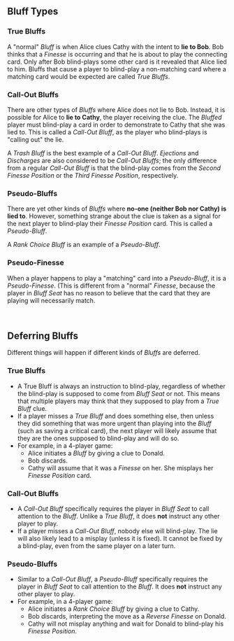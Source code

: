 ## Bluff Types

### True Bluffs

A "normal" *Bluff* is when Alice clues Cathy with the intent to **lie to Bob**. Bob thinks that a *Finesse* is occurring and that he is about to play the connecting card. Only after Bob blind-plays some other card is it revealed that Alice lied to him. Bluffs that cause a player to blind-play a non-matching card where a matching card would be expected are called *True Bluffs*.

### Call-Out Bluffs

There are other types of *Bluffs* where Alice does not lie to Bob. Instead, it is possible for Alice to **lie to Cathy**, the player receiving the clue. The *Bluffed* player must blind-play a card in order to demonstrate to Cathy that she was lied to. This is called a *Call-Out Bluff*, as the player who blind-plays is "calling out" the lie.

A *Trash Bluff* is the best example of a *Call-Out Bluff*. *Ejections* and *Discharges* are also considered to be *Call-Out Bluffs*; the only difference from a regular *Call-Out Bluff* is that the blind-play comes from the *Second Finesse Position* or the *Third Finesse Position*, respectively.

### Pseudo-Bluffs

There are yet other kinds of *Bluffs* where **no-one (neither Bob nor Cathy) is lied to**. However, something strange about the clue is taken as a signal for the next player to blind-play their *Finesse Position* card. This is called a *Pseudo-Bluff*.

A *Rank Choice Bluff* is an example of a *Pseudo-Bluff*.

### Pseudo-Finesse

When a player happens to play a "matching" card into a *Pseudo-Bluff*, it is a *Pseudo-Finesse*. (This is different from a "normal" *Finesse*, because the player in *Bluff Seat* has no reason to believe that the card that they are playing will necessarily match.

<br />

## Deferring Bluffs

Different things will happen if different kinds of *Bluffs* are deferred.

### True Bluffs

* A True Bluff is always an instruction to blind-play, regardless of whether the blind-play is supposed to come from *Bluff Seat* or not. This means that multiple players may think that they supposed to play from a *True Bluff* clue.
* If a player misses a *True Bluff* and does something else, then unless they did something that was more urgent than playing into the *Bluff* (such as saving a critical card), the next player will likely assume that they are the ones supposed to blind-play and will do so.
* For example, in a 4-player game:
  * Alice initiates a *Bluff* by giving a clue to Donald.
  * Bob discards.
  * Cathy will assume that it was a *Finesse* on her. She misplays her *Finesse Position* card.

### Call-Out Bluffs

* A *Call-Out Bluff* specifically requires the player in *Bluff Seat* to call attention to the *Bluff*. Unlike a *True Bluff*, it does **not** instruct any other player to play.
* If a player misses a *Call-Out Bluff*, nobody else will blind-play. The lie will also likely lead to a misplay (unless it is fixed). It cannot be fixed by a blind-play, even from the same player on a later turn.

### Pseudo-Bluffs

* Similar to a *Call-Out Bluff*, a *Pseudo-Bluff* specifically requires the player in *Bluff Seat* to call attention to the *Bluff*. It does **not** instruct any other player to play.
* For example, in a 4-player game:
  * Alice initiates a *Rank Choice Bluff* by giving a clue to Cathy.
  * Bob discards, interpreting the move as a *Reverse Finesse* on Donald.
  * Cathy will not misplay anything and wait for Donald to blind-play his *Finesse Position*.
